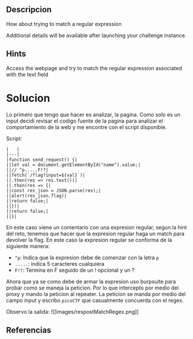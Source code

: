 
## Descripcion
How about trying to match a regular expression

Additional details will be available after launching your challenge instance.

## Hints
Access the webpage and try to match the regular expression associated with the text field

# Solucion

Lo primero que tengo que hacer es analizar, la pagina. Como solo es un input decidi revisar el codigo fuente de la pagina para analizar el comportamiento de la web y me encontre con el script disponible.

Script:
```
|   |
|---|
|function send_request() {|
||let val = document.getElementById("name").value;|
||// ^p.....F!?|
||fetch(`/flag?input=${val}`)|
||.then(res => res.text())|
||.then(res => {|
||const res_json = JSON.parse(res);|
||alert(res_json.flag)|
||return false;|
||})|
||return false;|
||}|
```

En este caso viene un comentario con una expresion regular, segun la hint del reto, tenemos que hacer que la expresion regular haga un match para devolver la flag. En este caso la expresion regular se conforma de la siguiente manera:

- `^p`: Indica que la expresion debe de comenzar con la letra `p` 
- `.....`: indica 5 caracteres cualquiera
- `F!?`: Termina en F seguido de un ! opcional y un ?

Ahora que ya se como debe de armar la expresion uso burpsuite para probar como se maneja la peticion. Por lo que intercepto por medio del proxy y mando la peticion al repeater. 
La peticion se manda por medio del campo input y escribo `picoCTF` que casualmente concuerda con el regex.

Observo la salida:
![[images/respostMatchRegex.png]]


## Referencias
